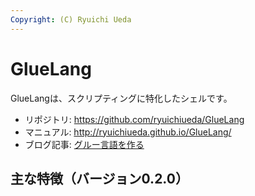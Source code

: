 ```yaml
---
Copyright: (C) Ryuichi Ueda
---
```


# GlueLang

GlueLangは、スクリプティングに特化したシェルです。

* リポジトリ: https://github.com/ryuichiueda/GlueLang
* マニュアル: http://ryuichiueda.github.io/GlueLang/
* ブログ記事: [グルー言語を作る](https://b.ueda.tech/key.cgi?key=%E3%82%B0%E3%83%AB%E3%83%BC%E8%A8%80%E8%AA%9E%E3%82%92%E4%BD%9C%E3%82%8B)

## 主な特徴（バージョン0.2.0）

### 

